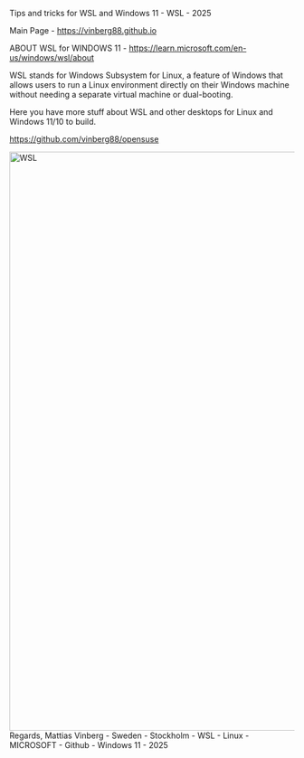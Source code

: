Tips and tricks for WSL and Windows 11 - WSL - 2025

Main Page - https://vinberg88.github.io

ABOUT WSL for WINDOWS 11 - https://learn.microsoft.com/en-us/windows/wsl/about

WSL stands for Windows Subsystem for Linux, a feature of Windows that
allows users to run a Linux environment directly on their Windows
machine without needing a separate virtual machine or dual-booting.

Here you have more stuff about WSL and other desktops for Linux and Windows 11/10 to build.

https://github.com/vinberg88/opensuse

<img width="1536" height="1024" alt="WSL" src="https://github.com/user-attachments/assets/c59ae9e6-fdeb-4f0b-be5c-4ede69322ac4" />
<br>
Regards,
Mattias Vinberg - Sweden - Stockholm - WSL - Linux - MICROSOFT - Github - Windows 11 - 2025
